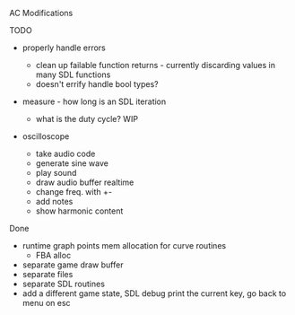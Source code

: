 AC Modifications

TODO
 - properly handle errors
   - clean up failable function returns - currently discarding values in many SDL functions
   - doesn't errify handle bool types?
    
 - measure - how long is an SDL iteration
   - what is the duty cycle?
WIP
  - oscilloscope
    - take audio code
    - generate sine wave
    - play sound
    - draw audio buffer realtime
    - change freq. with +-
    - add notes
    - show harmonic content

Done
 - runtime graph points mem allocation for curve routines 
    - FBA alloc
 - separate game draw buffer
 - separate files
 - separate SDL routines
 - add a different game state, SDL debug print the current key, go back to menu on esc 


<!--
© 2024 Carl Åstholm
SPDX-License-Identifier: MIT
-->
